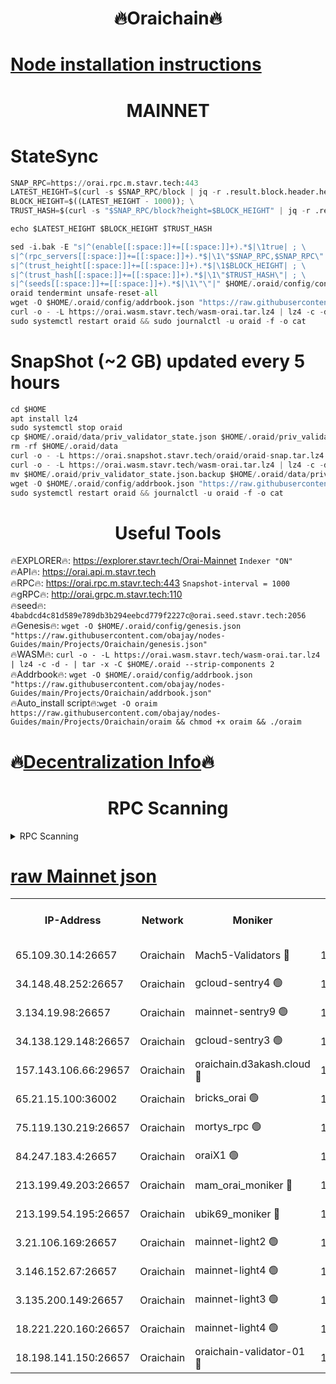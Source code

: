 <h1 align="center"> 🔥Oraichain🔥</h1>

[Node installation instructions](https://github.com/obajay/nodes-Guides/tree/main/Projects/Oraichain)
=
<h1 align="center"> MAINNET</h1>

# StateSync
```python
SNAP_RPC=https://orai.rpc.m.stavr.tech:443
LATEST_HEIGHT=$(curl -s $SNAP_RPC/block | jq -r .result.block.header.height); \
BLOCK_HEIGHT=$((LATEST_HEIGHT - 1000)); \
TRUST_HASH=$(curl -s "$SNAP_RPC/block?height=$BLOCK_HEIGHT" | jq -r .result.block_id.hash)

echo $LATEST_HEIGHT $BLOCK_HEIGHT $TRUST_HASH

sed -i.bak -E "s|^(enable[[:space:]]+=[[:space:]]+).*$|\1true| ; \
s|^(rpc_servers[[:space:]]+=[[:space:]]+).*$|\1\"$SNAP_RPC,$SNAP_RPC\"| ; \
s|^(trust_height[[:space:]]+=[[:space:]]+).*$|\1$BLOCK_HEIGHT| ; \
s|^(trust_hash[[:space:]]+=[[:space:]]+).*$|\1\"$TRUST_HASH\"| ; \
s|^(seeds[[:space:]]+=[[:space:]]+).*$|\1\"\"|" $HOME/.oraid/config/config.toml
oraid tendermint unsafe-reset-all
wget -O $HOME/.oraid/config/addrbook.json "https://raw.githubusercontent.com/obajay/nodes-Guides/main/Projects/Oraichain/addrbook.json"
curl -o - -L https://orai.wasm.stavr.tech/wasm-orai.tar.lz4 | lz4 -c -d - | tar -x -C $HOME/.oraid --strip-components 2
sudo systemctl restart oraid && sudo journalctl -u oraid -f -o cat
```
# SnapShot (~2 GB) updated every 5 hours
```python
cd $HOME
apt install lz4
sudo systemctl stop oraid
cp $HOME/.oraid/data/priv_validator_state.json $HOME/.oraid/priv_validator_state.json.backup
rm -rf $HOME/.oraid/data
curl -o - -L https://orai.snapshot.stavr.tech/oraid/oraid-snap.tar.lz4 | lz4 -c -d - | tar -x -C $HOME/.oraid --strip-components 2
curl -o - -L https://orai.wasm.stavr.tech/wasm-orai.tar.lz4 | lz4 -c -d - | tar -x -C $HOME/.oraid --strip-components 2
mv $HOME/.oraid/priv_validator_state.json.backup $HOME/.oraid/data/priv_validator_state.json
wget -O $HOME/.oraid/config/addrbook.json "https://raw.githubusercontent.com/obajay/nodes-Guides/main/Projects/Oraichain/addrbook.json"
sudo systemctl restart oraid && journalctl -u oraid -f -o cat
```

 <h1 align="center"> Useful Tools</h1>

🔥EXPLORER🔥:     https://explorer.stavr.tech/Orai-Mainnet        `Indexer "ON"` \
🔥API🔥:          https://orai.api.m.stavr.tech \
🔥RPC🔥:          https://orai.rpc.m.stavr.tech:443              `Snapshot-interval = 1000` \
🔥gRPC🔥:         http://orai.grpc.m.stavr.tech:110 \
🔥seed🔥:      `4babdcd4c81d589e789db3b294eebcd779f2227c@orai.seed.stavr.tech:2056` \
🔥Genesis🔥:   `wget -O $HOME/.oraid/config/genesis.json "https://raw.githubusercontent.com/obajay/nodes-Guides/main/Projects/Oraichain/genesis.json"` \
🔥WASM🔥:      `curl -o - -L https://orai.wasm.stavr.tech/wasm-orai.tar.lz4 | lz4 -c -d - | tar -x -C $HOME/.oraid --strip-components 2` \
🔥Addrbook🔥:  `wget -O $HOME/.oraid/config/addrbook.json "https://raw.githubusercontent.com/obajay/nodes-Guides/main/Projects/Oraichain/addrbook.json"` \
🔥Auto_install script🔥:`wget -O oraim https://raw.githubusercontent.com/obajay/nodes-Guides/main/Projects/Oraichain/oraim && chmod +x oraim && ./oraim`

🔥[Decentralization Info](https://github.com/obajay/StateSync-snapshots/tree/main/Projects/Oraichain/Decentralization)🔥
=
<h1 align="center"> RPC Scanning</h1>

<details>
<summary>RPC Scanning</summary>

<h2 align="center"> We scan nodes in real time every 4 hours. And we provide the final result of RPC endpoints.
We cannot influence the operation of these nodes in any way. </h2>


```python
If Voting Power is higher than 0 --> then the Node is a validator of the network and may be subject to attack and be a potential threat to the chain.
```
```python
We marked such validators with a red symbol
```

</details>

[raw Mainnet json](https://rpc-check.oraim.stavr.tech/oraim/rpc-oraim-result.json)
=


<table><tr><th>IP-Address</th><th>Network</th><th>Moniker</th><th>Latest Block Height</th><th>Earliest Block Height</th><th>Catching Up</th><th>Tx Index</th><th>Voting Power</th><th>Scan Time</th></tr><tr><td>65.109.30.14:26657</td><td>Oraichain</td><td>Mach5-Validators 🔴</td><td>16807993</td><td>0</td><td>False</td><td>off</td><td>212</td><td>2024-03-23T12:18:48.752021797UTC</td></tr><tr><td>34.148.48.252:26657</td><td>Oraichain</td><td>gcloud-sentry4 🟢</td><td>16807950</td><td>1</td><td>False</td><td>on</td><td>0</td><td>2024-03-23T12:17:57.845861003UTC</td></tr><tr><td>3.134.19.98:26657</td><td>Oraichain</td><td>mainnet-sentry9 🟢</td><td>16807973</td><td>1</td><td>False</td><td>on</td><td>0</td><td>2024-03-23T12:18:22.229380157UTC</td></tr><tr><td>34.138.129.148:26657</td><td>Oraichain</td><td>gcloud-sentry3 🟢</td><td>16807987</td><td>1</td><td>False</td><td>on</td><td>0</td><td>2024-03-23T12:18:37.269199498UTC</td></tr><tr><td>157.143.106.66:29657</td><td>Oraichain</td><td>oraichain.d3akash.cloud 🔴</td><td>16807960</td><td>15047495</td><td>False</td><td>on</td><td>218</td><td>2024-03-23T12:18:08.373097461UTC</td></tr><tr><td>65.21.15.100:36002</td><td>Oraichain</td><td>bricks_orai 🟢</td><td>16807998</td><td>15848470</td><td>False</td><td>on</td><td>0</td><td>2024-03-23T12:18:55.385718203UTC</td></tr><tr><td>75.119.130.219:26657</td><td>Oraichain</td><td>mortys_rpc 🟢</td><td>16807988</td><td>15960001</td><td>False</td><td>on</td><td>0</td><td>2024-03-23T12:18:42.236926486UTC</td></tr><tr><td>84.247.183.4:26657</td><td>Oraichain</td><td>oraiX1 🟢</td><td>16805715</td><td>16177601</td><td>False</td><td>on</td><td>0</td><td>2024-03-23T12:18:59.813373605UTC</td></tr><tr><td>213.199.49.203:26657</td><td>Oraichain</td><td>mam_orai_moniker 🔴</td><td>16807966</td><td>16268001</td><td>False</td><td>on</td><td>8</td><td>2024-03-23T12:18:15.397641489UTC</td></tr><tr><td>213.199.54.195:26657</td><td>Oraichain</td><td>ubik69_moniker 🔴</td><td>16807948</td><td>16400001</td><td>False</td><td>on</td><td>1830</td><td>2024-03-23T12:17:55.148993950UTC</td></tr><tr><td>3.21.106.169:26657</td><td>Oraichain</td><td>mainnet-light2 🟢</td><td>16807966</td><td>16436001</td><td>False</td><td>on</td><td>0</td><td>2024-03-23T12:18:15.096946871UTC</td></tr><tr><td>3.146.152.67:26657</td><td>Oraichain</td><td>mainnet-light4 🟢</td><td>16807973</td><td>16436001</td><td>False</td><td>on</td><td>0</td><td>2024-03-23T12:18:22.895987059UTC</td></tr><tr><td>3.135.200.149:26657</td><td>Oraichain</td><td>mainnet-light3 🟢</td><td>16807978</td><td>16436001</td><td>False</td><td>on</td><td>0</td><td>2024-03-23T12:18:27.760863105UTC</td></tr><tr><td>18.221.220.160:26657</td><td>Oraichain</td><td>mainnet-light4 🟢</td><td>16807982</td><td>16588001</td><td>False</td><td>on</td><td>0</td><td>2024-03-23T12:18:32.494202188UTC</td></tr><tr><td>18.198.141.150:26657</td><td>Oraichain</td><td>oraichain-validator-01 🔴</td><td>16807995</td><td>16650390</td><td>False</td><td>on</td><td>32574</td><td>2024-03-23T12:18:50.997684495UTC</td></tr></table>
